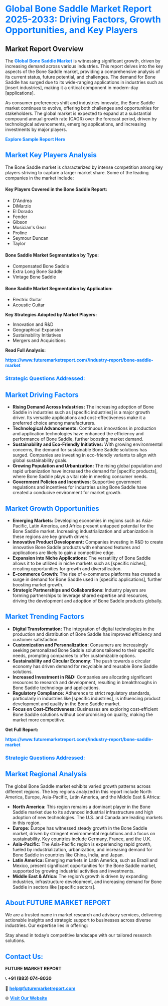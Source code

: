 <h1 style="color: #007BFF;">Global Bone Saddle Market Report 2025-2033: Driving Factors, Growth Opportunities, and Key Players</h1>

<section id="overview">
<h2>Market Report Overview</h2>
<p>The <a href="https://www.futuremarketreport.com//industry-report/bone-saddle-market" style="color: #007BFF; text-decoration: none;"><strong>Global Bone Saddle Market</strong></a> is witnessing significant growth, driven by increasing demand across various industries. This report delves into the key aspects of the Bone Saddle market, providing a comprehensive analysis of its current status, future potential, and challenges. The demand for Bone Saddle has surged due to its wide-ranging applications in industries such as [insert industries], making it a critical component in modern-day [applications].</p>
<p>As consumer preferences shift and industries innovate, the Bone Saddle market continues to evolve, offering both challenges and opportunities for stakeholders. The global market is expected to expand at a substantial compound annual growth rate (CAGR) over the forecast period, driven by technological advancements, emerging applications, and increasing investments by major players.</p>
</section>

<section id="overview">
<p><a href="https://www.futuremarketreport.com//request-sample/reportId=89372" style="color: #007BFF; text-decoration: none;"><strong>Explore Sample Report Here</strong></a></p>
</section>

<section id="key-players">
<h2 style="color: #007BFF;">Market Key Players Analysis</h2>
<p>The Bone Saddle market is characterized by intense competition among key players striving to capture a larger market share. Some of the leading companies in the market include:</p>
<h4>Key Players Covered in the Bone Saddle Report:</h4>
<ul><li>D&#039;Andrea</li><li>DiMarzio</li><li>El Dorado</li><li>Fender</li><li>Gibson</li><li>Musician&#039;s Gear</li><li>Proline</li><li>Seymour Duncan</li><li>Taylor</li></ul>
<h4>Bone Saddle Market Segmentation by Type:</h4>
<ul><li>Compensated Bone Saddle</li><li>Extra Long Bone Saddle</li><li>Vintage Bone Saddle</li></ul>

<h4>Bone Saddle Market Segmentation by Application:</h4>
<ul><li>Electric Guitar</li><li>Acoustic Guitar</li></ul>
<p><strong>Key Strategies Adopted by Market Players:</strong></p>
<ul>
<li>Innovation and R&D</li>
<li>Geographical Expansion</li>
<li>Sustainability Initiatives</li>
<li>Mergers and Acquisitions</li>
</ul>
</section>

<section>
<p><strong>Read Full Analysis: </strong></p><a href="https://www.futuremarketreport.com//industry-report/bone-saddle-market" style="color: #007BFF; text-decoration: none;"><strong>https://www.futuremarketreport.com//industry-report/bone-saddle-market</strong></a>
<h3 style="color: #007BFF;">Strategic Questions Addressed:</h3>
</section>

<section id="driving-factors">
<h2 style="color: #007BFF;">Market Driving Factors</h2>
<ul>
<li><strong>Rising Demand Across Industries:</strong> The increasing adoption of Bone Saddle in industries such as [specific industries] is a major growth driver. Its versatile applications and cost-effectiveness make it a preferred choice among manufacturers.</li>
<li><strong>Technological Advancements:</strong> Continuous innovations in production and application technologies have enhanced the efficiency and performance of Bone Saddle, further boosting market demand.</li>
<li><strong>Sustainability and Eco-Friendly Initiatives:</strong> With growing environmental concerns, the demand for sustainable Bone Saddle solutions has surged. Companies are investing in eco-friendly variants to align with global sustainability goals.</li>
<li><strong>Growing Population and Urbanization:</strong> The rising global population and rapid urbanization have increased the demand for [specific products], where Bone Saddle plays a vital role in meeting consumer needs.</li>
<li><strong>Government Policies and Incentives:</strong> Supportive government regulations and incentives for industries using Bone Saddle have created a conducive environment for market growth.</li>
</ul>
</section>

<section id="growth-opportunities">
<h2 style="color: #007BFF;">Market Growth Opportunities</h2>
<ul>
<li><strong>Emerging Markets:</strong> Developing economies in regions such as Asia-Pacific, Latin America, and Africa present untapped potential for the Bone Saddle market. Increasing industrialization and urbanization in these regions are key growth drivers.</li>
<li><strong>Innovative Product Development:</strong> Companies investing in R&D to create innovative Bone Saddle products with enhanced features and applications are likely to gain a competitive edge.</li>
<li><strong>Expansion into Niche Applications:</strong> The versatility of Bone Saddle allows it to be utilized in niche markets such as [specific niches], creating opportunities for growth and diversification.</li>
<li><strong>E-commerce Growth:</strong> The rise of e-commerce platforms has created a surge in demand for Bone Saddle used in [specific applications], further boosting market growth.</li>
<li><strong>Strategic Partnerships and Collaborations:</strong> Industry players are forming partnerships to leverage shared expertise and resources, driving the development and adoption of Bone Saddle products globally.</li>
</ul>
</section>

<section id="trending-factors">
<h2 style="color: #007BFF;">Market Trending Factors</h2>
<ul>
<li><strong>Digital Transformation:</strong> The integration of digital technologies in the production and distribution of Bone Saddle has improved efficiency and customer satisfaction.</li>
<li><strong>Customization and Personalization:</strong> Consumers are increasingly seeking personalized Bone Saddle solutions tailored to their specific needs, prompting companies to offer customizable options.</li>
<li><strong>Sustainability and Circular Economy:</strong> The push towards a circular economy has driven demand for recyclable and reusable Bone Saddle solutions.</li>
<li><strong>Increased Investment in R&D:</strong> Companies are allocating significant resources to research and development, resulting in breakthroughs in Bone Saddle technology and applications.</li>
<li><strong>Regulatory Compliance:</strong> Adherence to strict regulatory standards, particularly in industries like [specific industries], is influencing product development and quality in the Bone Saddle market.</li>
<li><strong>Focus on Cost-Effectiveness:</strong> Businesses are exploring cost-efficient Bone Saddle solutions without compromising on quality, making the market more competitive.</li>
</ul>
</section>

<section>
<p><strong>Get Full Report: </strong></p><a href="https://www.futuremarketreport.com//industry-report/bone-saddle-market" style="color: #007BFF; text-decoration: none;"><strong>https://www.futuremarketreport.com//industry-report/bone-saddle-market</strong></a>
<h3 style="color: #007BFF;">Strategic Questions Addressed:</h3>
</section>


<section id="regional-analysis">
<h2 style="color: #007BFF;">Market Regional Analysis</h2>
<p>The global Bone Saddle market exhibits varied growth patterns across different regions. The key regions analyzed in this report include North America, Europe, Asia-Pacific, Latin America, and the Middle East & Africa:</p>
<ul>
<li><strong>North America:</strong> This region remains a dominant player in the Bone Saddle market due to its advanced industrial infrastructure and high adoption of new technologies. The U.S. and Canada are leading markets in this region.</li>
<li><strong>Europe:</strong> Europe has witnessed steady growth in the Bone Saddle market, driven by stringent environmental regulations and a focus on sustainability. Key countries include Germany, France, and the U.K.</li>
<li><strong>Asia-Pacific:</strong> The Asia-Pacific region is experiencing rapid growth, fueled by industrialization, urbanization, and increasing demand for Bone Saddle in countries like China, India, and Japan.</li>
<li><strong>Latin America:</strong> Emerging markets in Latin America, such as Brazil and Mexico, present significant opportunities for the Bone Saddle market, supported by growing industrial activities and investments.</li>
<li><strong>Middle East & Africa:</strong> The region’s growth is driven by expanding industries, infrastructure development, and increasing demand for Bone Saddle in sectors like [specific sectors].</li>
</ul>
</section>

<footer>
<h2 style="color: #007BFF;">About FUTURE MARKET REPORT</h2>
<p>We are a trusted name in market research and advisory services, delivering actionable insights and strategic support to businesses across diverse industries. Our expertise lies in offering:</p>

<p>Stay ahead in today’s competitive landscape with our tailored research solutions.</p>

<h2 style="color: #007BFF;">Contact Us:</h2>
<p><strong>FUTURE MARKET REPORT</strong></p>
<p>📞 <strong>+91 (883) 074-8030</strong></p>
<p>📧 <strong><a href="mailto:help@futuremarketreport.com" style="color: #007BFF;">help@futuremarketreport.com</a></strong></p>
<p>🌐 <strong><a href="https://www.futuremarketreport.com/" style="color: #007BFF;">Visit Our Website</a></strong></p>
</footer>
